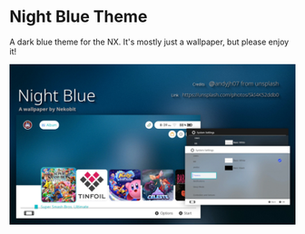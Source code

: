 # Night Blue Theme
A dark blue theme for the NX. It's mostly just a wallpaper, but please enjoy it!

![thumbnail](thumbnail.jpg)
